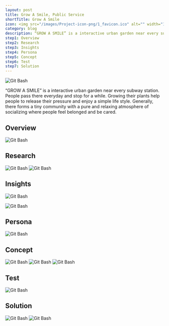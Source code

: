 ```yaml
---
layout: post
title: Grow A Smile, Public Service
shortTitle: Grow A Smile
icon: <img src="/images/Project-icon-png/1_favicon.ico" alt="" width="100"/>
category: blog
description: “GROW A SMILE” is a interactive urban garden near every subway station. People pass there everyday and stop for a while. Growing their plants help people to release their pressure and enjoy a simple life style. Generally, there forms a tiny community with a pure and relaxing atmosphere of socializing where people feel belonged and be cared.
step1: Overview
step2: Research
step3: Insights
step4: Persona
step5: Concept
step6: Test
step7: Solution
---
```


<head>

<head>

<body>
  
<img alt="Git Bash" src="images/GAS/GAS-img-01.jpg"/>

<p> “GROW A SMILE” is a interactive urban garden near every subway station. People pass there everyday and stop for a while. Growing their plants help people to release their pressure and enjoy a simple life style. Generally, there forms a tiny community with a pure and relaxing atmosphere of socializing where people feel belonged and be cared.</p>
 
<div id="step1" class="dowebok">
<h2>Overview</h2>
<img alt="Git Bash" src="images/GAS/GAS-img-02.jpg"/>


</div>

<div id="step2" class="dowebok">

<h2>Research</h2>

<img alt="Git Bash" src="images/GAS/GAS-img-03.jpg"/>
<img alt="Git Bash" src="images/GAS/GAS-img-04.svg"/>


</div>

<div id="step3" class="dowebok">

<h2>Insights</h2>

<img alt="Git Bash" src="images/GAS/GAS-img-05.svg"/>
<p><img alt="Git Bash" src="images/GAS/GAS-img-06.svg"/></p>


</div>

<div id="step4" class="dowebok">

<h2>Persona</h2>
<p><img alt="Git Bash" src="images/GAS/GAS-img-07.svg"/></p>
</div>

<div id="step5" class="dowebok">

<h2>Concept</h2>
<img alt="Git Bash" src="images/GAS/GAS-img-08.svg"/>
<img alt="Git Bash" src="images/GAS/GAS-img-09.svg"/>
<img alt="Git Bash" src="images/GAS/GAS-img-10.svg"/>

</div>

<div id="step6" class="dowebok">


<h2>Test</h2>
<img alt="Git Bash" src="images/GAS/GAS-img-11.svg"/>


</div>

<div id="step7" class="dowebok">

<h2>Solution</h2>

<img alt="Git Bash" src="images/GAS/GAS-img-12.svg"/>
<img alt="Git Bash" src="images/GAS/GAS-img-12.svg"/>
</div>



</body>
